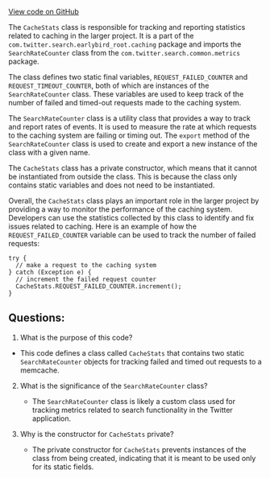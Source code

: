 [View code on GitHub](https://github.com/misbahsy/the-algorithm/src/java/com/twitter/search/earlybird_root/caching/CacheStats.java)

The `CacheStats` class is responsible for tracking and reporting statistics related to caching in the larger project. It is a part of the `com.twitter.search.earlybird_root.caching` package and imports the `SearchRateCounter` class from the `com.twitter.search.common.metrics` package.

The class defines two static final variables, `REQUEST_FAILED_COUNTER` and `REQUEST_TIMEOUT_COUNTER`, both of which are instances of the `SearchRateCounter` class. These variables are used to keep track of the number of failed and timed-out requests made to the caching system.

The `SearchRateCounter` class is a utility class that provides a way to track and report rates of events. It is used to measure the rate at which requests to the caching system are failing or timing out. The `export` method of the `SearchRateCounter` class is used to create and export a new instance of the class with a given name.

The `CacheStats` class has a private constructor, which means that it cannot be instantiated from outside the class. This is because the class only contains static variables and does not need to be instantiated.

Overall, the `CacheStats` class plays an important role in the larger project by providing a way to monitor the performance of the caching system. Developers can use the statistics collected by this class to identify and fix issues related to caching. Here is an example of how the `REQUEST_FAILED_COUNTER` variable can be used to track the number of failed requests:

```
try {
  // make a request to the caching system
} catch (Exception e) {
  // increment the failed request counter
  CacheStats.REQUEST_FAILED_COUNTER.increment();
}
```
## Questions: 
 1. What is the purpose of this code?
   - This code defines a class called `CacheStats` that contains two static `SearchRateCounter` objects for tracking failed and timed out requests to a memcache.

2. What is the significance of the `SearchRateCounter` class?
   - The `SearchRateCounter` class is likely a custom class used for tracking metrics related to search functionality in the Twitter application.

3. Why is the constructor for `CacheStats` private?
   - The private constructor for `CacheStats` prevents instances of the class from being created, indicating that it is meant to be used only for its static fields.